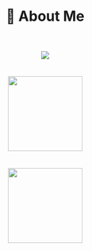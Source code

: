 <div align="center">
    <h1>🍻 About Me</h1>
    <br>
    <br>
  
  <div align="center">
     <a id="statusContent" href="https://discord.com/users/389071682649849868" target="_blank">
        <span id="statusContent"> <img src="https://lanyard-profile-readme.vercel.app/api/389071682649849868"> </span>
     </a>
       <br>
         <br>
           <br>
  
  <div align = "center">
  <img src = "https://github-readme-stats.vercel.app/api?username=Cheesey-dev&show_icons=true&theme=tokyonight" width = "% 100" height = "150px" />
    <br>
      <br>
      <br>
  <img src = "https://github-readme-stats.vercel.app/api/top-langs/?username=Cheesey-dev&layout=compact&theme=tokyonight" width = "% 100" height = "150px"  />
  </div>
  

